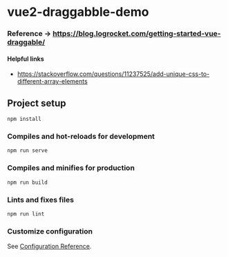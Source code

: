 # vue2-draggabble-demo

### Reference -> https://blog.logrocket.com/getting-started-vue-draggable/


#### Helpful links

- https://stackoverflow.com/questions/11237525/add-unique-css-to-different-array-elements

## Project setup
```
npm install
```

### Compiles and hot-reloads for development
```
npm run serve
```

### Compiles and minifies for production
```
npm run build
```

### Lints and fixes files
```
npm run lint
```

### Customize configuration
See [Configuration Reference](https://cli.vuejs.org/config/).
